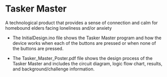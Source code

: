 # Tasker Master
A technological product that provides a sense of connection and calm for homebound elders facing loneliness and/or anxiety

- The InitialDesign.ino file shows the Tasker Master program and how the device works when each of the buttons are pressed or when none of the buttons are pressed.

- The Tasker_Master_Poster.pdf file shows the design process of the Tasker Master and includes the circuit diagram, logic flow chart, results, and background/challenge information.
